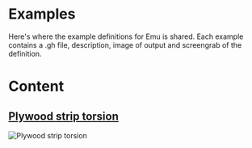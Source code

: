 # Examples
Here's where the example definitions for Emu is shared. Each example contains a .gh file, description, image of output and  screengrab of the definition.

# Content

## [Plywood strip torsion](/PlywoodStripTorsion)
![Plywood strip torsion](/PlywoodStripTorsion/Emu_PlywoodStripTorsion_Preview.jpg)
